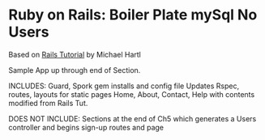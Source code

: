 # Ruby on Rails: Boiler Plate mySql No Users

Based on <a href="http://railstutorial.org/">Rails Tutorial</a>
    by Michael Hartl

Sample App up through end of Section. 

INCLUDES:
Guard, Spork gem installs and config file Updates
Rspec, routes, layouts for static pages Home, About, Contact, Help with contents modified from Rails Tut.

DOES NOT INCLUDE:
Sections at the end of Ch5 which generates a Users controller and begins sign-up routes and page